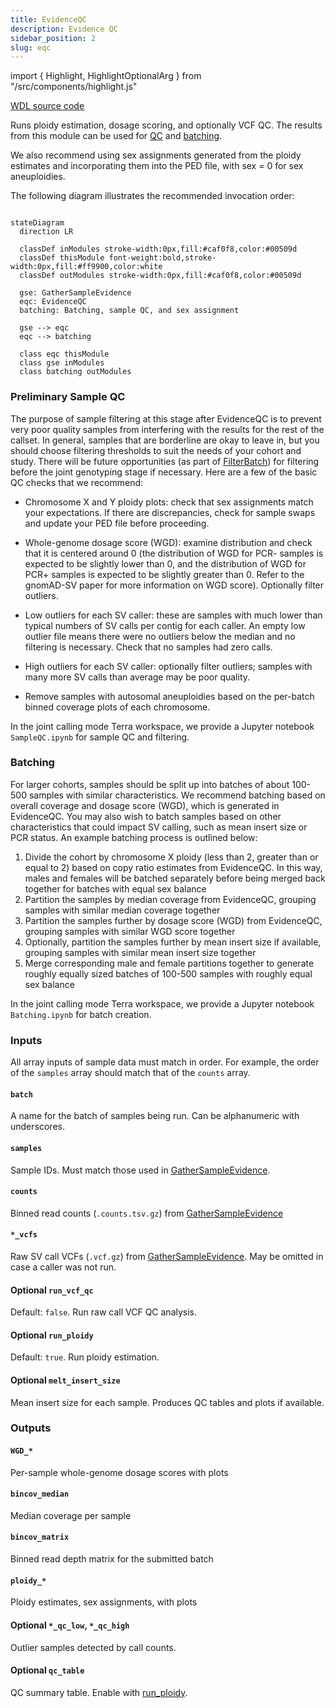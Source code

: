 ```yaml
---
title: EvidenceQC
description: Evidence QC
sidebar_position: 2
slug: eqc
---
```


import { Highlight, HighlightOptionalArg } from "/src/components/highlight.js"

[WDL source code](https://github.com/broadinstitute/gatk-sv/blob/main/wdl/EvidenceQC.wdl)

Runs ploidy estimation, dosage scoring, and optionally VCF QC. 
The results from this module can be used for [QC](#preliminary-sample-qc) and [batching](#batching).

We also recommend using sex assignments generated from the ploidy 
estimates and incorporating them into the PED file, with sex = 0 for sex aneuploidies.

The following diagram illustrates the recommended invocation order:

```mermaid

stateDiagram
  direction LR
  
  classDef inModules stroke-width:0px,fill:#caf0f8,color:#00509d
  classDef thisModule font-weight:bold,stroke-width:0px,fill:#ff9900,color:white
  classDef outModules stroke-width:0px,fill:#caf0f8,color:#00509d

  gse: GatherSampleEvidence
  eqc: EvidenceQC
  batching: Batching, sample QC, and sex assignment
  
  gse --> eqc
  eqc --> batching
  
  class eqc thisModule
  class gse inModules
  class batching outModules
```

### Preliminary Sample QC

The purpose of sample filtering at this stage after EvidenceQC is to
prevent very poor quality samples from interfering with the results for
the rest of the callset. In general, samples that are borderline are
okay to leave in, but you should choose filtering thresholds to suit
the needs of your cohort and study. There will be future opportunities
(as part of [FilterBatch](/docs/modules/fb)) for filtering before the joint genotyping
stage if necessary. Here are a few of the basic QC checks that we recommend:

- Chromosome X and Y ploidy plots: check that sex assignments
  match your expectations. If there are discrepancies, check for
  sample swaps and update your PED file before proceeding.

- Whole-genome dosage score (WGD): examine distribution and check that
  it is centered around 0 (the distribution of WGD for PCR-
  samples is expected to be slightly lower than 0, and the distribution
  of WGD for PCR+ samples is expected to be slightly greater than 0.
  Refer to the gnomAD-SV paper for more information on WGD score).
  Optionally filter outliers.

- Low outliers for each SV caller: these are samples with
  much lower than typical numbers of SV calls per contig for
  each caller. An empty low outlier file means there were
  no outliers below the median and no filtering is necessary.
  Check that no samples had zero calls.

- High outliers for each SV caller: optionally
  filter outliers; samples with many more SV calls than average may be poor quality.

- Remove samples with autosomal aneuploidies based on
  the per-batch binned coverage plots of each chromosome.

In the joint calling mode Terra workspace, we provide a Jupyter notebook `SampleQC.ipynb`
for sample QC and filtering.


### Batching

For larger cohorts, samples should be split up into batches of about 100-500
samples with similar characteristics. We recommend batching based on overall
coverage and dosage score (WGD), which is generated in EvidenceQC.
You may also wish to batch samples based on other characteristics that could
impact SV calling, such as mean insert size or PCR status.
An example batching process is outlined below:

1. Divide the cohort by chromosome X ploidy (less than 2, greater than or equal to 2)
   based on copy ratio estimates from EvidenceQC. In this way, males and females will be
   batched separately before being merged back together for batches with equal sex balance
2. Partition the samples by median coverage from EvidenceQC,
   grouping samples with similar median coverage together
3. Partition the samples further by dosage score (WGD) from
   EvidenceQC, grouping samples with similar WGD score together
4. Optionally, partition the samples further by mean insert size if available,
   grouping samples with similar mean insert size together
5. Merge corresponding male and female partitions together to generate
   roughly equally sized batches of 100-500 samples with roughly equal sex balance

In the joint calling mode Terra workspace, we provide a Jupyter notebook `Batching.ipynb`
for batch creation.


### Inputs

All array inputs of sample data must match in order. For example, the order of the `samples` array should match that 
of the `counts` array.

#### `batch`
A name for the batch of samples being run. Can be alphanumeric with underscores.

#### `samples`
Sample IDs. Must match those used in [GatherSampleEvidence](./gse#outputs).

#### `counts`
Binned read counts (`.counts.tsv.gz`) from [GatherSampleEvidence](./gse#outputs)

#### `*_vcfs`
Raw SV call VCFs (`.vcf.gz`) from [GatherSampleEvidence](./gse#outputs). May be omitted in case a caller was not run.

#### <HighlightOptionalArg>Optional</HighlightOptionalArg> `run_vcf_qc`
Default: `false`. Run raw call VCF QC analysis.

#### <HighlightOptionalArg>Optional</HighlightOptionalArg> `run_ploidy`
Default: `true`. Run ploidy estimation.

#### <HighlightOptionalArg>Optional</HighlightOptionalArg> `melt_insert_size`
Mean insert size for each sample. Produces QC tables and plots if available.


### Outputs

#### `WGD_*`
Per-sample whole-genome dosage scores with plots

#### `bincov_median`
Median coverage per sample

#### `bincov_matrix`
Binned read depth matrix for the submitted batch

#### `ploidy_*`
Ploidy estimates, sex assignments, with plots

#### <HighlightOptionalArg>Optional</HighlightOptionalArg> `*_qc_low`, `*_qc_high`
Outlier samples detected by call counts.

#### <HighlightOptionalArg>Optional</HighlightOptionalArg> `qc_table`
QC summary table. Enable with [run_ploidy](#optional-run_ploidy).
